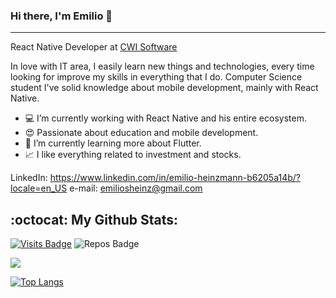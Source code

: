 ### Hi there, I'm Emilio 👋
----

React Native Developer at [CWI Software](https://cwi.com.br/)

In love with IT area, I easily learn new things and technologies, every time looking for improve my skills in everything that I do. Computer Science student I've solid knowledge about mobile development, mainly with React Native.

 - :computer: I’m currently working with React Native and his entire ecosystem.
 - :heart_eyes: Passionate about education and mobile development.
 - :seedling: I’m currently learning more about Flutter.
 - :chart_with_upwards_trend: I like everything related to investment and stocks.
  
  LinkedIn: https://www.linkedin.com/in/emilio-heinzmann-b6205a14b/?locale=en_US
  e-mail: emiliosheinz@gmail.com

## :octocat: My Github Stats:

[![Visits Badge](https://badges.pufler.dev/visits/emilioheinz/csorlandi?style=for-the-badge)](https://github.com/emilioheinz/emilioheinz)
![Repos Badge](https://badges.pufler.dev/repos/emilioheinz?style=for-the-badge)

<p align = "left">
  <img src = "https://github-readme-stats.vercel.app/api?username=emilioheinz&show_icons=true&theme=algolia&line_height=27">
</p>

[![Top Langs](https://github-readme-stats.vercel.app/api/top-langs/?username=emilioheinz)](https://github.com/anuraghazra/github-readme-stats)
